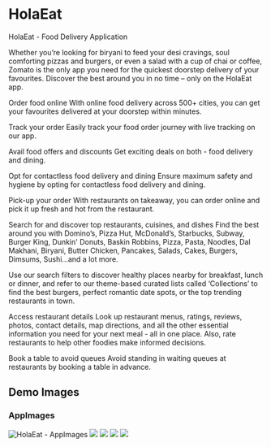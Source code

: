 # HolaEat
HolaEat - Food Delivery Application

Whether you’re looking for biryani to feed your desi cravings, soul comforting pizzas and burgers, or even a salad with a cup of chai or coffee, Zomato is the only app you need for the quickest doorstep delivery of your favourites. Discover the best around you in no time – only on the HolaEat app.

Order food online
With online food delivery across 500+ cities, you can get your favourites delivered at your doorstep within minutes.

Track your order
Easily track your food order journey with live tracking on our app.

Avail food offers and discounts
Get exciting deals on both - food delivery and dining.

Opt for contactless food delivery and dining
Ensure maximum safety and hygiene by opting for contactless food delivery and dining.

Pick-up your order
With restaurants on takeaway, you can order online and pick it up fresh and hot from the restaurant.

Search for and discover top restaurants, cuisines, and dishes
Find the best around you with Domino’s, Pizza Hut, McDonald’s, Starbucks, Subway, Burger King, Dunkin' Donuts, Baskin Robbins, Pizza, Pasta, Noodles, Dal Makhani, Biryani, Butter Chicken, Pancakes, Salads, Cakes, Burgers, Dimsums, Sushi...and a lot more.

Use our search filters to discover healthy places nearby for breakfast, lunch or dinner, and refer to our theme-based curated lists called ‘Collections’ to find the best burgers, perfect romantic date spots, or the top trending restaurants in town.

Access restaurant details
Look up restaurant menus, ratings, reviews, photos, contact details, map directions, and all the other essential information you need for your next meal - all in one place. Also, rate restaurants to help other foodies make informed decisions.

Book a table to avoid queues
Avoid standing in waiting queues at restaurants by booking a table in advance.


## Demo Images
### AppImages
 ![HolaEat - AppImages](https://github.com/Pranavjain23/HolaEat/raw/master/images/1.png)
 ![](https://github.com/Pranavjain23/HolaEat/raw/master/images/2.png)
 ![](https://github.com/Pranavjain23/HolaEat/raw/master/images/3.png)
 ![](https://github.com/Pranavjain23/HolaEat/raw/master/images/4.png)
 ![](https://github.com/Pranavjain23/HolaEat/raw/master/images/5.png)
 
